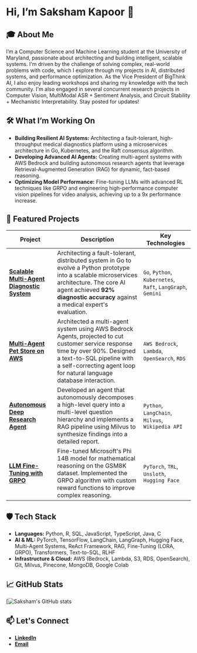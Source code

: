 # Hi, I’m Saksham Kapoor 👋

## 🎓 About Me
I’m a Computer Science and Machine Learning student at the University of Maryland, passionate about architecting and building intelligent, scalable systems.  I'm driven by the challenge of solving complex, real-world problems with code, which I explore through my projects in AI, distributed systems, and performance optimization. As the Vice President of BigThink AI, I also enjoy leading workshops and sharing my knowledge with the tech community. I'm also engaged in several concurrent research projects in Computer Vision, MultiModal ASR + Sentiment Analysis, and Circuit Stability + Mechanistic Interpretability. Stay posted for updates!

## 🛠️ What I’m Working On
- **Building Resilient AI Systems:** Architecting a fault-tolerant, high-throughput medical diagnostics platform using a microservices architecture in Go, Kubernetes, and the Raft consensus algorithm. 
- **Developing Advanced AI Agents:** Creating multi-agent systems with AWS Bedrock and building autonomous research agents that leverage Retrieval-Augmented Generation (RAG) for dynamic, fact-based reasoning. 
- **Optimizing Model Performance:** Fine-tuning LLMs with advanced RL techniques like GRPO and engineering high-performance computer vision pipelines for video analysis, achieving up to a 9x performance increase.

## 🚀 Featured Projects

| Project | Description | Key Technologies |
|---|---|---|
| [**Scalable Multi-Agent Diagnostic System**](https://github.com/SakshamKapoor2911/Full_stack_Medical_Diagnostics) | Architecting a fault-tolerant, distributed system in Go to evolve a Python prototype into a scalable microservices architecture. The core AI agent achieved **92% diagnostic accuracy** against a medical expert's evaluation. | `Go`, `Python`, `Kubernetes`, `Raft`, `LangGraph`, `Gemini` |
| [**Multi-Agent Pet Store on AWS**](https://github.com/SakshamKapoor2911/AgenticAI_with_AWS_Bedrock) | Architected a multi-agent system using AWS Bedrock Agents, projected to cut customer service response time by over 90%. Designed a text-to-SQL pipeline with a self-correcting agent loop for natural language database interaction. | `AWS Bedrock`, `Lambda`, `OpenSearch`, `RDS` |
| [**Autonomous Deep Research Agent**](https://github.com/SakshamKapoor2911/Autonomous-Research-Agent) | Developed an agent that autonomously decomposes a high-level query into a multi-level question hierarchy and implements a RAG pipeline using Milvus to synthesize findings into a detailed report. | `Python`, `LangChain`, `Milvus`, `Wikipedia API` |
| [**LLM Fine-Tuning with GRPO**](https://github.com/SakshamKapoor2911/GRPO-Finetuning-LLMs) | Fine-tuned Microsoft's Phi 14B model for mathematical reasoning on the GSM8K dataset. Implemented the GRPO algorithm with custom reward functions to improve complex reasoning. | `PyTorch`, `TRL`, `Unsloth`, `Hugging Face` |                                                                  | `PyTorch`, `TRL`, `Unsloth`, `Hugging Face`                                        |
## 🛡️ Tech Stack
- **Languages:** Python, R, SQL, JavaScript, TypeScript, Java, C 
- **AI & ML:** PyTorch, TensorFlow, LangChain, LangGraph, Hugging Face, Multi-Agent Systems, ReAct Framework, RAG, Fine-Tuning (LORA, GRPO), Transformers, Text-to-SQL, RLHF 
- **Infrastructure & Cloud:** AWS (Bedrock, Lambda, S3, RDS, OpenSearch), Git, Milvus, Pinecone, MongoDB, Google Colab 

## 📈 GitHub Stats

[![Saksham's GitHub stats](https://github-readme-stats.vercel.app/api?username=SakshamKapoor2911&show_icons=true&theme=radical&count_private=true)

## 📫 Let's Connect
- [**LinkedIn**](https://www.linkedin.com/in/saksham-kapoor-umd) 
- [**Email**](mailto:sakshamk@umd.edu)
<!--
**SakshamKapoor2911/SakshamKapoor2911** is a ✨ _special_ ✨ repository because its `README.md` (this file) appears on your GitHub profile.

Here are some ideas to get you started:

- 🔭 I’m currently working on ...
- 🌱 I’m currently learning ...
- 👯 I’m looking to collaborate on ...
- 🤔 I’m looking for help with ...
- 💬 Ask me about ...
- 📫 How to reach me: ...
- 😄 Pronouns: ...
- ⚡ Fun fact: ...
-->
